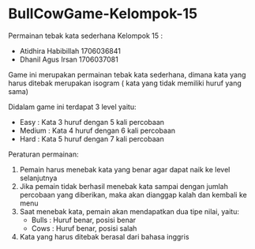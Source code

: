# BullCowGame-Kelompok-15
Permainan tebak kata sederhana
Kelompok 15 :
- Atidhira Habibillah   1706036841
- Dhanil Agus Irsan     1706037081

Game ini merupakan permainan tebak kata sederhana, dimana kata yang harus ditebak merupakan isogram ( kata yang tidak memiliki huruf yang sama)

Didalam game ini terdapat 3 level yaitu:
- Easy    : Kata 3 huruf dengan 5 kali percobaan
- Medium  : Kata 4 huruf dengan 6 kali percobaan
- Hard    : Kata 5 huruf dengan 7 kali percobaan

Peraturan permainan:
1. Pemain harus menebak kata yang benar agar dapat naik ke level selanjutnya
2. Jika pemain tidak berhasil menebak kata sampai dengan jumlah percobaan yang diberikan, maka akan dianggap kalah dan kembali ke menu
3. Saat menebak kata, pemain akan mendapatkan dua tipe nilai, yaitu:
    - Bulls : Huruf benar, posisi benar
    - Cows  : Huruf benar, posisi salah
4. Kata yang harus ditebak berasal dari bahasa inggris
